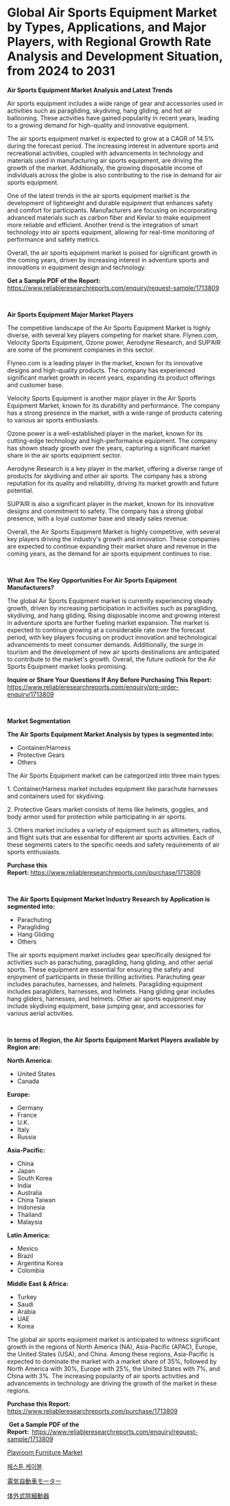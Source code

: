 <p><h1>Global Air Sports Equipment Market by Types, Applications, and Major Players, with Regional Growth Rate Analysis and Development Situation, from 2024 to 2031</h1></p><p><strong>Air Sports Equipment Market Analysis and Latest Trends</strong></p>
<p><p>Air sports equipment includes a wide range of gear and accessories used in activities such as paragliding, skydiving, hang gliding, and hot air ballooning. These activities have gained popularity in recent years, leading to a growing demand for high-quality and innovative equipment.</p><p>The air sports equipment market is expected to grow at a CAGR of 14.5% during the forecast period. The increasing interest in adventure sports and recreational activities, coupled with advancements in technology and materials used in manufacturing air sports equipment, are driving the growth of the market. Additionally, the growing disposable income of individuals across the globe is also contributing to the rise in demand for air sports equipment.</p><p>One of the latest trends in the air sports equipment market is the development of lightweight and durable equipment that enhances safety and comfort for participants. Manufacturers are focusing on incorporating advanced materials such as carbon fiber and Kevlar to make equipment more reliable and efficient. Another trend is the integration of smart technology into air sports equipment, allowing for real-time monitoring of performance and safety metrics.</p><p>Overall, the air sports equipment market is poised for significant growth in the coming years, driven by increasing interest in adventure sports and innovations in equipment design and technology.</p></p>
<p><strong>Get a Sample PDF of the Report:&nbsp;</strong> <a href="https://www.reliableresearchreports.com/enquiry/request-sample/1713809">https://www.reliableresearchreports.com/enquiry/request-sample/1713809</a></p>
<p>&nbsp;</p>
<p><strong>Air Sports Equipment Major Market Players</strong></p>
<p><p>The competitive landscape of the Air Sports Equipment Market is highly diverse, with several key players competing for market share. Flyneo.com, Velocity Sports Equipment, Ozone power, Aerodyne Research, and SUP’AIR are some of the prominent companies in this sector.</p><p>Flyneo.com is a leading player in the market, known for its innovative designs and high-quality products. The company has experienced significant market growth in recent years, expanding its product offerings and customer base.</p><p>Velocity Sports Equipment is another major player in the Air Sports Equipment Market, known for its durability and performance. The company has a strong presence in the market, with a wide range of products catering to various air sports enthusiasts.</p><p>Ozone power is a well-established player in the market, known for its cutting-edge technology and high-performance equipment. The company has shown steady growth over the years, capturing a significant market share in the air sports equipment sector.</p><p>Aerodyne Research is a key player in the market, offering a diverse range of products for skydiving and other air sports. The company has a strong reputation for its quality and reliability, driving its market growth and future potential.</p><p>SUP’AIR is also a significant player in the market, known for its innovative designs and commitment to safety. The company has a strong global presence, with a loyal customer base and steady sales revenue.</p><p>Overall, the Air Sports Equipment Market is highly competitive, with several key players driving the industry's growth and innovation. These companies are expected to continue expanding their market share and revenue in the coming years, as the demand for air sports equipment continues to rise.</p></p>
<p>&nbsp;</p>
<p><strong>What Are The Key Opportunities For Air Sports Equipment Manufacturers?</strong></p>
<p><p>The global Air Sports Equipment market is currently experiencing steady growth, driven by increasing participation in activities such as paragliding, skydiving, and hang gliding. Rising disposable income and growing interest in adventure sports are further fueling market expansion. The market is expected to continue growing at a considerable rate over the forecast period, with key players focusing on product innovation and technological advancements to meet consumer demands. Additionally, the surge in tourism and the development of new air sports destinations are anticipated to contribute to the market's growth. Overall, the future outlook for the Air Sports Equipment market looks promising.</p></p>
<p><strong>Inquire or Share Your Questions If Any Before Purchasing This Report:</strong> <a href="https://www.reliableresearchreports.com/enquiry/pre-order-enquiry/1713809">https://www.reliableresearchreports.com/enquiry/pre-order-enquiry/1713809</a></p>
<p>&nbsp;</p>
<p><strong>Market Segmentation</strong></p>
<p><strong>The Air Sports Equipment Market Analysis by types is segmented into:</strong></p>
<p><ul><li>Container/Harness</li><li>Protective Gears</li><li>Others</li></ul></p>
<p><p>The Air Sports Equipment market can be categorized into three main types: </p><p>1. Container/Harness market includes equipment like parachute harnesses and containers used for skydiving. </p><p>2. Protective Gears market consists of items like helmets, goggles, and body armor used for protection while participating in air sports. </p><p>3. Others market includes a variety of equipment such as altimeters, radios, and flight suits that are essential for different air sports activities. Each of these segments caters to the specific needs and safety requirements of air sports enthusiasts.</p></p>
<p><strong>Purchase this Report:&nbsp;</strong><a href="https://www.reliableresearchreports.com/purchase/1713809">https://www.reliableresearchreports.com/purchase/1713809</a></p>
<p>&nbsp;</p>
<p><strong>The Air Sports Equipment Market Industry Research by Application is segmented into:</strong></p>
<p><ul><li>Parachuting</li><li>Paragliding</li><li>Hang Gliding</li><li>Others</li></ul></p>
<p><p>The air sports equipment market includes gear specifically designed for activities such as parachuting, paragliding, hang gliding, and other aerial sports. These equipment are essential for ensuring the safety and enjoyment of participants in these thrilling activities. Parachuting gear includes parachutes, harnesses, and helmets. Paragliding equipment includes paragliders, harnesses, and helmets. Hang gliding gear includes hang gliders, harnesses, and helmets. Other air sports equipment may include skydiving equipment, base jumping gear, and accessories for various aerial activities.</p></p>
<p>&nbsp;</p>
<p><strong>In terms of Region, the Air Sports Equipment Market Players available by Region are:</strong></p>
<p>
    <p> <strong> North America: </strong>
        <ul>
            <li>United States</li>
            <li>Canada</li>
        </ul>
        </p> 
    <p> <strong> Europe: </strong>
        <ul>
            <li>Germany</li>
            <li>France</li>
            <li>U.K.</li>
            <li>Italy</li>
            <li>Russia</li>
        </ul>
        </p> 
    <p> <strong> Asia-Pacific: </strong>
        <ul>
            <li>China</li>
            <li>Japan</li>
            <li>South Korea</li>
            <li>India</li>
            <li>Australia</li>
            <li>China Taiwan</li>
            <li>Indonesia</li>
            <li>Thailand</li>
            <li>Malaysia</li>
        </ul>
        </p> 
    <p> <strong> Latin America: </strong>
        <ul>
            <li>Mexico</li>
            <li>Brazil</li>
            <li>Argentina Korea</li>
            <li>Colombia</li>
        </ul>
        </p> 
    <p> <strong> Middle East & Africa: </strong>
        <ul>
            <li>Turkey</li>
            <li>Saudi</li>
            <li>Arabia</li>
            <li>UAE</li>
            <li>Korea</li>
        </ul>
    </p>
    </p>
<p><p>The global air sports equipment market is anticipated to witness significant growth in the regions of North America (NA), Asia-Pacific (APAC), Europe, the United States (USA), and China. Among these regions, Asia-Pacific is expected to dominate the market with a market share of 35%, followed by North America with 30%, Europe with 25%, the United States with 7%, and China with 3%. The increasing popularity of air sports activities and advancements in technology are driving the growth of the market in these regions.</p></p>
<p><strong>Purchase this Report: </strong><a href="https://www.reliableresearchreports.com/purchase/1713809">https://www.reliableresearchreports.com/purchase/1713809</a></p>
<p>&nbsp;<strong>Get a Sample PDF of the Report:&nbsp;&nbsp;</strong><a href="https://www.reliableresearchreports.com/enquiry/request-sample/1713809">https://www.reliableresearchreports.com/enquiry/request-sample/1713809</a></p>
<p><strong></strong></p>
<p><p><a href="https://github.com/moyahfrancoestellec51j635wcx/Market-Research-Report-List-1/blob/main/playroom-furniture-market.md">Playroom Furniture Market</a></p><p><a href="https://medium.com/@kalimetz2023/%ED%8E%98%EC%8A%A4%ED%88%B0-%EC%BC%80%EC%9D%B4%EB%B8%94-%EC%8B%9C%EC%9E%A5-%EC%A0%84%EB%A7%9D-%EC%82%B0%EC%97%85-%EA%B0%9C%EC%9A%94-%EB%B0%8F-%EC%98%88%EC%B8%A1-2024%EB%85%84%EB%B6%80%ED%84%B0-2031%EB%85%84%EA%B9%8C%EC%A7%80-a210b6b9a877">페스툰 케이블</a></p><p><a href="https://medium.com/@chrispbacon162023/%E9%9B%BB%E6%B0%97%E8%87%AA%E5%8B%95%E8%BB%8A%E3%83%A2%E3%83%BC%E3%82%BF%E3%83%BC%E5%B8%82%E5%A0%B4-%E7%AB%B6%E4%BA%89%E5%88%86%E6%9E%90-%E5%B8%82%E5%A0%B4%E3%83%88%E3%83%AC%E3%83%B3%E3%83%89-2031%E5%B9%B4%E3%81%BE%E3%81%A7%E3%81%AE%E4%BA%88%E6%B8%AC-6b22d6868ad8">電気自動車モーター</a></p><p><a href="https://medium.com/@lelanadden5645/%E5%A4%96%E9%83%A8%E9%99%A4%E7%B4%B0%E5%8B%95%E5%99%A8%E5%B8%82%E5%A0%B4-2031%E5%B9%B4%E3%81%BE%E3%81%A7%E3%81%AE%E3%83%88%E3%83%AC%E3%83%B3%E3%83%89-%E4%BA%88%E6%B8%AC-%E7%AB%B6%E4%BA%89%E5%88%86%E6%9E%90-bf442c5ed250">体外式除細動器</a></p></p>